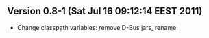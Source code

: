 Version 0.8-1 (Sat Jul 16 09:12:14 EEST 2011)
---

* Change classpath variables: remove D-Bus jars, rename
